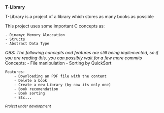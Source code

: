 **T-Library**

T-Library is a project of a library which stores as many books as possible

This project uses some important C concepts as:

    - Dinamyc Memory Aloccation
    - Structs
    - Abstract Data Type 
    
*OBS: The following concepts and features are still being implemented, so if you are reading this, you can possibly wait for a few more commits*
    Concepts:
        - File manipulation
        - Sorting by QuickSort

    Features:
        - Downloading an PDF file with the content 
        - Delete a book
        - Create a new Library (by now its only one)
        - Book recomendation
        - Book sorting
        - Etc...


*<small>Project under development</small>*